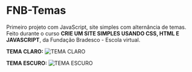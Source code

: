 # FNB-Temas
Primeiro projeto com JavaScript, site simples com alternância de temas.
Feito durante o curso **CRIE UM SITE SIMPLES USANDO CSS, HTML E JAVASCRIPT**, da Fundação Bradesco - Escola virtual.

**TEMA CLARO:**
![TEMA CLARO](https://user-images.githubusercontent.com/91798127/206945546-679df5a2-58aa-4941-96db-daee2e04e3bf.png)

**TEMA ESCURO:**
![TEMA ESCURO](https://user-images.githubusercontent.com/91798127/206945549-e465473b-fedf-46b1-85b9-f2d9f14b8f8e.png)
